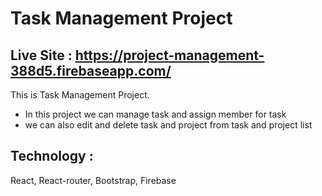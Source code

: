 # Task Management Project

## Live Site :  https://project-management-388d5.firebaseapp.com/

This is Task  Management Project.
- In this project we can manage task and assign  member for task
- we can also edit and delete task and project from task and project list

## Technology :
React, React-router, Bootstrap, Firebase 

